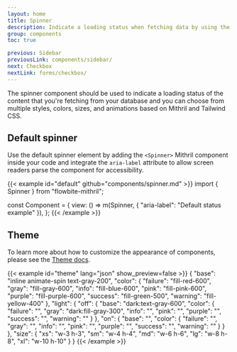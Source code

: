 ```yaml
---
layout: home
title: Spinner
description: Indicate a loading status when fetching data by using the spinner component built with Mithril and animated with Tailwind CSS based on multiple colors and sizes
group: components
toc: true

previous: Sidebar
previousLink: components/sidebar/
next: Checkbox
nextLink: forms/checkbox/
---
```


The spinner component should be used to indicate a loading status of the content that you're fetching from your database and you can choose from multiple styles, colors, sizes, and animations based on Mithril and Tailwind CSS.

## Default spinner

Use the default spinner element by adding the `<Spinner>` Mithril component inside your code and integrate the `aria-label` attribute to allow screen readers parse the component for accessibility.

{{< example id="default" github="components/spinner.md" >}}
import { Spinner } from "flowbite-mithril";

const Component = {
  view: () =>
    m(Spinner, { "aria-label": "Default status example" }),
};
{{< /example >}}

## Theme

To learn more about how to customize the appearance of components, please see the [Theme docs](https://alexferl.github.io/flowbite-mithril/customize/theme/).

{{< example id="theme" lang="json" show_preview=false >}}
{
  "base": "inline animate-spin text-gray-200",
  "color": {
    "failure": "fill-red-600",
    "gray": "fill-gray-600",
    "info": "fill-blue-600",
    "pink": "fill-pink-600",
    "purple": "fill-purple-600",
    "success": "fill-green-500",
    "warning": "fill-yellow-400"
  },
  "light": {
    "off": {
      "base": "dark:text-gray-600",
      "color": {
        "failure": "",
        "gray": "dark:fill-gray-300",
        "info": "",
        "pink": "",
        "purple": "",
        "success": "",
        "warning": ""
      }
    },
    "on": {
      "base": "",
      "color": {
        "failure": "",
        "gray": "",
        "info": "",
        "pink": "",
        "purple": "",
        "success": "",
        "warning": ""
      }
    }
  },
  "size": {
    "xs": "w-3 h-3",
    "sm": "w-4 h-4",
    "md": "w-6 h-6",
    "lg": "w-8 h-8",
    "xl": "w-10 h-10"
  }
}
{{< /example >}}

